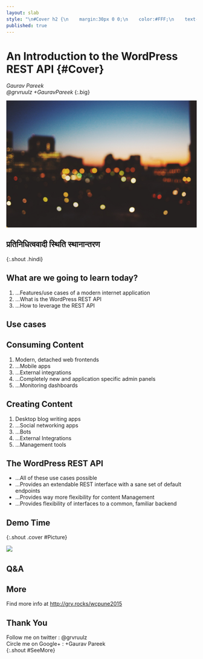 ```yaml
---
layout: slab
style: "\n#Cover h2 {\n    margin:30px 0 0;\n    color:#FFF;\n    text-align:center;\n    font-size:70px;\n    }\n#Cover p {\n    margin:10px 0 0;\n    text-align:center;\n    color:#FFF;\n    font-style:italic;\n    font-size:20px;\n    }\n    #Cover p a {\n        color:#FFF;\n        }\n#Picture h2 {\n    color:#FFF;\n    }\n#SeeMore h2 {\n    font-size:100px\n    }\n#SeeMore img {\n    width:0.72em;\n    height:0.72em;\n    }\n"
published: true
---
```



# An Introduction to the WordPress REST API {#Cover}

*Gaurav Pareek*  
*@grvruulz*
*+GauravPareek*
{:.big}

![](pictures/cover.jpg)
<!-- photo by Oliur Rahman, http://photos.oliur.com/ -->


## प्रतिनिधित्ववादी स्थिति स्थानान्तरण
{:.shout .hindi}

## What are we going to learn today?

1. …Features/use cases of a modern internet application
2. …What is the WordPress REST API
3. …How to leverage the REST API


## **Use cases**

## Consuming Content

1. Modern, detached web frontends
2. …Mobile apps
3. …External integrations
4. …Completely new and application specific admin panels
5. …Monitoring dashboards


## Creating Content

1. Desktop blog writing apps
2. …Social networking apps
3. …Bots
4. …External Integrations
5. …Management tools


## The WordPress REST API
- …All of these use cases possible
- …Provides an extendable REST interface with a sane set of default endpoints
- …Provides way more flexibility for content Management
- …Provides flexibility of interfaces to a common, familiar backend

## Demo Time  
{:.shout .cover #Picture}

![](pictures/picture.jpg)
<!-- photo by John Carey, fiftyfootshadows.net -->

## **Q&A**

## More
Find more info at http://grv.rocks/wcpune2015


## Thank You  
Follow me on twitter : @grvruulz  
Circle me on Google+ : +Gaurav Pareek  
{:.shout #SeeMore}
